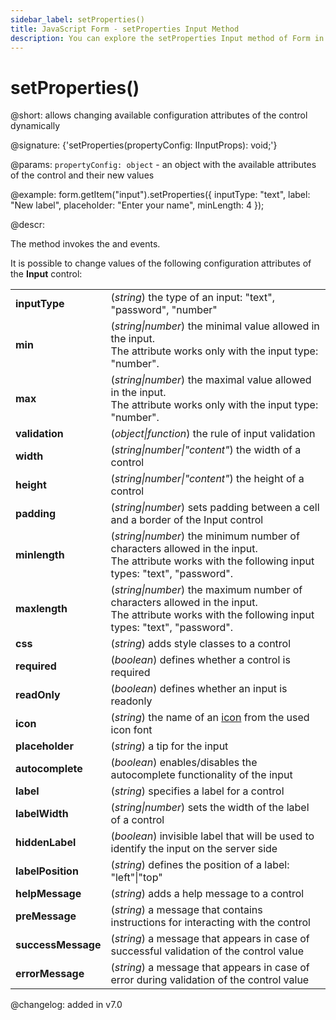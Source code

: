 ```yaml
---
sidebar_label: setProperties()
title: JavaScript Form - setProperties Input Method 
description: You can explore the setProperties Input method of Form in the documentation of the DHTMLX JavaScript UI library. Browse developer guides and API reference, try out code examples and live demos, and download a free 30-day evaluation version of DHTMLX Suite 7.
---
```


# setProperties()

@short: allows changing available configuration attributes of the control dynamically

@signature: {'setProperties(propertyConfig: IInputProps): void;'}

@params:
`propertyConfig: object` - an object with the available attributes of the control and their new values

@example:
form.getItem("input").setProperties({
    inputType: "text",
    label: "New label", 
    placeholder: "Enter your name",
    minLength: 4
});

@descr:

The method invokes the [](form/api/input/input_afterchangeproperties_event.md) and [](form/api/input/input_beforechangeproperties_event.md) events.

It is possible to change values of the following configuration attributes of the **Input** control:

<table>
	<tbody>
        <tr>
			<td><b>inputType</b></td>
			<td>(<i>string</i>) the type of an input: "text", "password", "number"</td>
		</tr>
		<tr>
			<td><b>min</b></td>
			<td>(<i>string|number</i>) the minimal value allowed in the input. <br/>The attribute works only with the input type: "number". </td>
		</tr>
		<tr>
			<td><b>max</b></td>
			<td>(<i>string|number</i>) the maximal value allowed in the input. <br/>The attribute works only with the input type: "number". </td>
		</tr>
        <tr>
			<td><b>validation</b></td>
			<td>(<i>object|function</i>) the rule of input validation
            </td>
		</tr>
        <tr>
			<td><b>width</b></td>
			<td>(<i>string|number|"content"</i>) the width of a control</td>
		</tr>
        <tr>
			<td><b>height</b></td>
			<td>(<i>string|number|"content"</i>) the height of a control</td>
		</tr>
         <tr>
			<td><b>padding</b></td>
			<td>(<i>string|number</i>) sets padding between a cell and a border of the Input control</td>
		</tr>
		<tr>
			<td><b>minlength</b></td>
			<td>(<i>string|number</i>) the minimum number of characters allowed in the input. <br/> The attribute works with the following input types: "text", "password".</td>
		</tr>
		<tr>
			<td><b>maxlength</b></td>
			<td>(<i>string|number</i>) the maximum number of characters allowed in the input. <br/>The attribute works with the following input types: "text", "password".</td>
		</tr>	
        <tr>
			<td><b>css</b></td>
			<td>(<i>string</i>) adds style classes to a control</td>
		</tr>
        <tr>
			<td><b>required</b></td>
			<td>(<i>boolean</i>) defines whether a control is required</td>
		</tr>
        <tr>
			<td><b>readOnly</b></td>
			<td>(<i>boolean</i>) defines whether an input is readonly</td>
		</tr>
        <tr>
			<td><b>icon</b></td>
			<td>(<i>string</i>) the name of an <a href="../../../helpers/icon">icon</a> from the used icon font</td>
		</tr>
        <tr>
			<td><b>placeholder</b></td>
			<td>(<i>string</i>) a tip for the input</td>
		</tr>
        <tr>
			<td><b>autocomplete</b></td>
			<td>(<i>boolean</i>) enables/disables the autocomplete functionality of the input</td>
		</tr>
        <tr>
			<td><b>label</b></td>
			<td>(<i>string</i>) specifies a label for a control</td>
		</tr>
        <tr>
			<td><b>labelWidth</b></td>
			<td>(<i>string|number</i>) sets the width of the label of a control</td>
		</tr>
        <tr>
			<td><b>hiddenLabel</b></td>
			<td>(<i>boolean</i>) invisible label that will be used to identify the input on the server side</td>
		</tr>
        <tr>
			<td><b>labelPosition</b></td>
			<td>(<i>string</i>) defines the position of a label: "left"|"top"</td>
		</tr>
        <tr>
			<td><b>helpMessage</b></td>
			<td>(<i>string</i>) adds a help message to a control</td>
		</tr>
        <tr>
			<td><b>preMessage</b></td>
			<td>(<i>string</i>) a message that contains instructions for interacting with the control</td>
		</tr>
        <tr>
			<td><b>successMessage</b></td>
			<td>(<i>string</i>) a message that appears in case of successful validation of the control value</td>
		</tr>
        <tr>
			<td><b>errorMessage</b></td>
			<td>(<i>string</i>) a message that appears in case of error during validation of the control value</td>
		</tr>
    </tbody>
</table>

@changelog: added in v7.0
